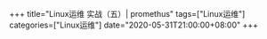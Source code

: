 +++
title="Linux运维 实战（五）| promethus"
tags=["Linux运维"]
categories=["Linux运维"]
date="2020-05-31T21:00:00+08:00"
+++

